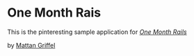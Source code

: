 # One Month Rais

This is the pinteresting sample application for [*One Month Rails*](http://onemonthrails.com)

by [Mattan Griffel](http://mattangriffel.com)